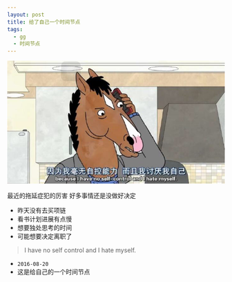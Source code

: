 ```yaml
---
layout: post
title: 给了自己一个时间节点
tags:
  - gg
  - 时间节点
---
```


![no-self-control](/media/files/2016/08/10/noselfcontrol.png)

最近的拖延症犯的厉害 好多事情还是没做好决定
- 昨天没有去买项链
- 看书计划进展有点慢
- 想要独处思考的时间
- 可能想要决定离职了

>I have no self control and I hate myself.

- `2016-08-20`
- 这是给自己的一个时间节点
